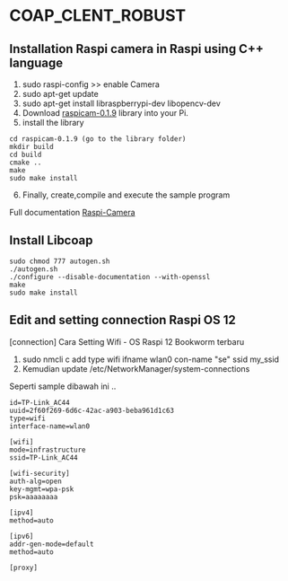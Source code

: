 # COAP_CLENT_ROBUST

## Installation Raspi camera in Raspi using C++ language

1. sudo raspi-config >> enable Camera
2. sudo apt-get update
3. sudo apt-get install libraspberrypi-dev libopencv-dev
4. Download [raspicam-0.1.9](https://sourceforge.net/projects/raspicam/files/raspicam-0.1.9.zip/download) library into your Pi.
5. install the library
```
cd raspicam-0.1.9 (go to the library folder)
mkdir build
cd build
cmake ..
make
sudo make install
```
6. Finally, create,compile and execute the sample program

Full documentation [Raspi-Camera](https://sourceforge.net/projects/raspicam/files/README/download)

## Install Libcoap
```
sudo chmod 777 autogen.sh
./autogen.sh
./configure --disable-documentation --with-openssl
make
sudo make install
```

## Edit and setting connection Raspi OS 12 

[connection]
Cara Setting Wifi - OS Raspi 12 Bookworm terbaru

1. sudo nmcli c add type wifi ifname wlan0 con-name "se" ssid my_ssid
2. Kemudian update /etc/NetworkManager/system-connections

Seperti sample dibawah ini ..
```
id=TP-Link_AC44
uuid=2f60f269-6d6c-42ac-a903-beba961d1c63
type=wifi
interface-name=wlan0

[wifi]
mode=infrastructure
ssid=TP-Link_AC44

[wifi-security]
auth-alg=open
key-mgmt=wpa-psk
psk=aaaaaaaa

[ipv4]
method=auto

[ipv6]
addr-gen-mode=default
method=auto

[proxy]
```
